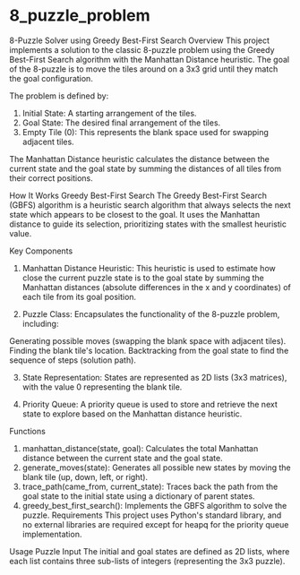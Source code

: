 # 8_puzzle_problem
8-Puzzle Solver using Greedy Best-First Search
Overview
This project implements a solution to the classic 8-puzzle problem using the Greedy Best-First Search algorithm with the Manhattan Distance heuristic. The goal of the 8-puzzle is to move the tiles around on a 3x3 grid until they match the goal configuration.

The problem is defined by:

1) Initial State: A starting arrangement of the tiles.
2) Goal State: The desired final arrangement of the tiles.
3) Empty Tile (0): This represents the blank space used for swapping adjacent tiles.

The Manhattan Distance heuristic calculates the distance between the current state and the goal state by summing the distances of all tiles from their correct positions.

How It Works
Greedy Best-First Search
The Greedy Best-First Search (GBFS) algorithm is a heuristic search algorithm that always selects the next state which appears to be closest to the goal. It uses the Manhattan distance to guide its selection, prioritizing states with the smallest heuristic value.

Key Components
1) Manhattan Distance Heuristic: This heuristic is used to estimate how close the current puzzle state is to the goal state by summing the Manhattan distances (absolute differences in the x and y coordinates) of each tile from its goal position.

2) Puzzle Class: Encapsulates the functionality of the 8-puzzle problem, including:

Generating possible moves (swapping the blank space with adjacent tiles).
Finding the blank tile's location.
Backtracking from the goal state to find the sequence of steps (solution path).

3) State Representation: States are represented as 2D lists (3x3 matrices), with the value 0 representing the blank tile.

4) Priority Queue: A priority queue is used to store and retrieve the next state to explore based on the Manhattan distance heuristic.

Functions
1) manhattan_distance(state, goal): Calculates the total Manhattan distance between the current state and the goal state.
2) generate_moves(state): Generates all possible new states by moving the blank tile (up, down, left, or right).
3) trace_path(came_from, current_state): Traces back the path from the goal state to the initial state using a dictionary of parent states.
4) greedy_best_first_search(): Implements the GBFS algorithm to solve the puzzle.
Requirements
This project uses Python's standard library, and no external libraries are required except for heapq for the priority queue implementation.

Usage
Puzzle Input
The initial and goal states are defined as 2D lists, where each list contains three sub-lists of integers (representing the 3x3 puzzle).

